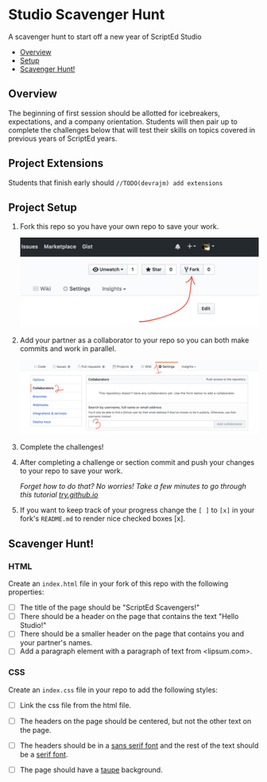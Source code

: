 # Studio Scavenger Hunt
A scavenger hunt to start off a new year of ScriptEd Studio

- [Overview](#overview)
- [Setup](#project-setup)
- [Scavenger Hunt!](#scavenger-hunt)

## Overview
The beginning of first session should be allotted for icebreakers, expectations,
and a company orientation. Students will then pair up to complete the challenges
below that will test their skills on topics covered in previous years of
ScriptEd years.

## Project Extensions
Students that finish early should `//TODO(devrajm) add extensions`

## Project Setup

1. Fork this repo so you have your own repo to save your work.

   ![Picture of fork button](img/fork.png)
   
1. Add your partner as a collaborator to your repo so you can both make commits
   and work in parallel.

   ![Picture of adding a collaborator](img/collab.png)

1. Complete the challenges!
1. After completing a challenge or section commit and push your changes to your
   repo to save your work.

   _Forget how to do that? No worries! Take a few minutes to go through this
   tutorial [try.github.io]_

1. If you want to keep track of your progress change the `[ ]` to `[x]` in your
   fork's `README.md` to render nice checked boxes [x].

## Scavenger Hunt!

### HTML

Create an `index.html` file in your fork of this repo with the following
properties:

- [ ] The title of the page should be "ScriptEd Scavengers!"
- [ ] There should be a header on the page that contains the text "Hello
  Studio!"
- [ ] There should be a smaller header on the page that contains you and your
  partner's names.
- [ ] Add a paragraph element with a paragraph of text from <lipsum.com>.

### CSS

Create an `index.css` file in your repo to add the following styles:

- [ ] Link the css file from the html file.
- [ ] The headers on the page should be centered, but not the other text on the
  page.
- [ ] The headers should be in a [sans serif font] and the rest of the text
  should be a [serif font].
- [ ] The page should have a [taupe] background.




[try.github.io]: https://try.github.io
[sans serif font]: https://en.wikipedia.org/wiki/sans-serif
[serif font]: https://en.wikipedia.org/wiki/serif
[taupe]: https://en.wikipedia.org/wiki/taupe
